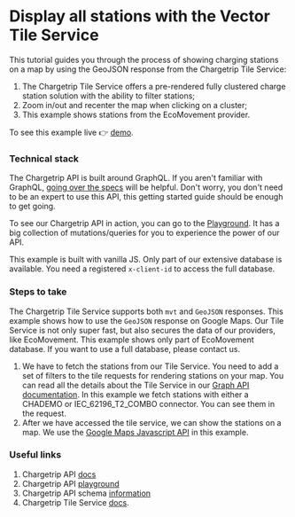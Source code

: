 # Display all stations with the Vector Tile Service

This tutorial guides you through the process of showing charging stations on a map by using the GeoJSON response from the Chargetrip Tile Service:

1. The Chargetrip Tile Service offers a pre-rendered fully clustered charge station solution with the ability to filter stations;
2. Zoom in/out and recenter the map when clicking on a cluster;
3. This example shows stations from the EcoMovement provider.

To see this example live 👉 [demo](https://chargetrip.github.io/examples/tile-json/).

### Technical stack

The Chargetrip API is built around GraphQL. If you aren't familiar with GraphQL, [going over the specs](https://graphql.org/learn/) will be helpful. Don't worry, you don't need to be an expert to use this API, this getting started guide should be enough to get going.

To see our Chargetrip API in action, you can go to the [Playground](https://playground.chargetrip.com/). It has a big collection of mutations/queries for you to experience the power of our API.

This example is built with vanilla JS. Only part of our extensive database is available. You need a registered `x-client-id` to access the full database.

### Steps to take

The Chargetrip Tile Service supports both `mvt` and `GeoJSON` responses. This example shows how to use the `GeoJSON` response on Google Maps. Our Tile Service is not only super fast, but also secures the data of our providers, like EcoMovement. This example shows only part of EcoMovement database. If you want to use a full database, please contact us.

1. We have to fetch the stations from our Tile Service. You need to add a set of filters to the tile requests for rendering stations on your map. You can read all the details about the Tile Service in our [Graph API documentation](https://developers.chargetrip.com/API-Reference/Tile-Service/introduction). In this example we fetch stations with either a CHADEMO or IEC_62196_T2_COMBO connector. You can see them in the request.
2. After we have accessed the tile service, we can show the stations on a map. We use the [Google Maps Javascript API](https://developers.google.com/maps/documentation/javascript?hl=nl) in this example.

### Useful links

1. Chargetrip API [docs](https://developers.chargetrip.com/)
2. Chargetrip API [playground](https://playground.chargetrip.com/)
3. Chargetrip API schema [information](https://voyager.chargetrip.com/)
4. Chargetrip Tile Service [docs](https://developers.chargetrip.com/API-Reference/Tile-Service/introduction).

